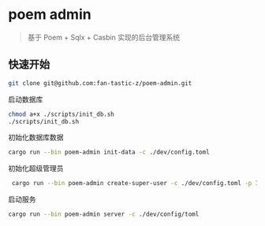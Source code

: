 # poem admin

> 基于 Poem + Sqlx + Casbin 实现的后台管理系统

## 快速开始

```bash
git clone git@github.com:fan-tastic-z/poem-admin.git
```

启动数据库

```bash
chmod a+x ./scripts/init_db.sh
./scripts/init_db.sh
```

初始化数据库数据

```bash
cargo run --bin poem-admin init-data -c ./dev/config.toml
```

初始化超级管理员

```bash
 cargo run --bin poem-admin create-super-user -c ./dev/config.toml -p 12345678
```

启动服务

```bash
cargo run --bin poem-admin server -c ./dev/config/toml
```
